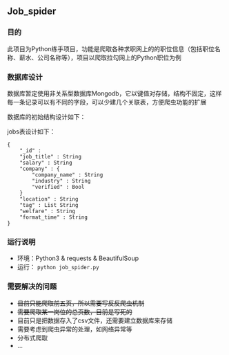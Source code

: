 ## Job_spider

### 目的
    
此项目为Python练手项目，功能是爬取各种求职网上的的职位信息（包括职位名称、薪水、公司名称等），项目以爬取拉勾网上的Python职位为例

### 数据库设计

数据库暂定使用非关系型数据库Mongodb，它以键值对存储，结构不固定，这样每一条记录可以有不同的字段，可以少建几个关联表，方便爬虫功能的扩展

数据库的初始结构设计如下：

jobs表设计如下：


    {   
        "_id" :
        "job_title" : String
        "salary" : String
        "company" : {
            "company_name" : String
            "industry" : String
            "verified" : Bool
        }
        "location" : String
        "tag" : List String
        "welfare" : String
        "format_time" : String
    }


### 运行说明

* 环境：Python3 & requests & BeautifulSoup
* 运行： `python job_spider.py`

### 需要解决的问题
* ~~目前只能爬取前五页，所以需要写反反爬虫机制~~
* ~~需要爬取某一岗位的总页数，目前是写死的~~
* 目前只是把数据存入了csv文件，还需要建立数据库来存储
* 需要考虑到爬虫异常的处理，如网络异常等
* 分布式爬取
* ... 
